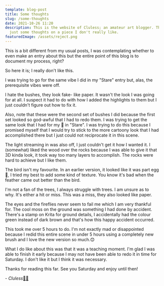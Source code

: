 ```yaml
---
template: blog-post
title: Some thoughts
slug: /some-thoughts
date: 2021-10-26 11:20
description: This is the website of Cluless; an amateur art blogger. These are
  just some thoughts on a piece I don't really like.
featuredImage: /assets/reject.png
---
```

This is a bit different from my usual posts, I was contemplating whether to even make an entry about this but the entire point of this blog is to document my process, right?

So here it is; I really don't like this. 

I was trying to go for the same vibe I did in my "Stare" entry but, alas, the prerequisite vibes were off.

I hate the bushes, they look fake- like paper. It wasn't the look I was going for at all. I suspect it had to do with how I added the highlights to them but I just couldn't figure out how to fix it.

Also, note that these were the second set of bushes I did because the first set looked so god-awful that I had to redo them. I was trying to get the same look that I had for my 🌳 in "Stare". I was trying to do this because I promised myself that I would try to stick to the more cartoony look that I had accomplished there but I just could not reciprocate it in this scene. 

The light streaming in was also off, I just couldn't get it how I wanted it. I (somewhat) liked the wood over the rocks because I was able to give it that 3D kinda look, it took way too many layers to accomplish. The rocks were hard to achieve but I like them.

The bird isn't my favourite. In an earlier version, it looked like it was part egg 🥲, I tried my best to add some kind of texture. You know it's bad when the feather came out better than the bird. 

I'm not a fan of the trees, I always struggle with trees. I am unsure as to why. It's either a hit or miss. This was a miss, they also looked like paper.

The eyes and the fireflies never seem to fail me which I am very thankful for. The cool moss on the ground was something I had done by accident. There's a stamp on Krita for ground details, I accidentally had the colour green instead of dark brown and that's how this happy accident occurred.

This took me over 5 hours to do. I'm not exactly mad or disappointed because I redid this entire scene in under 5 hours using a completely new brush and I love the new version so much.😊

What I do like about this was that it was a teaching moment. I'm glad I was able to finish it early because I may not have been able to redo it in time for Saturday. I don't like it but I think it was necessary.

Thanks for reading this far. See you Saturday and enjoy until then!

\- *Cluless*[✌🏽](https://emojipedia.org/victory-hand-medium-skin-tone/)
